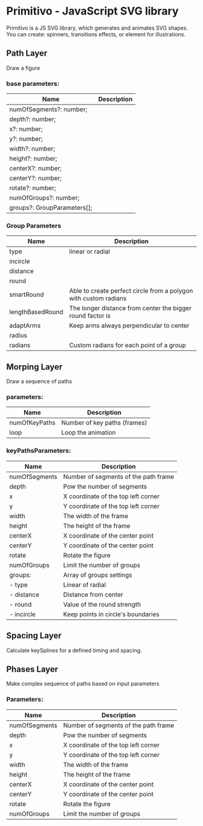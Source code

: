 # Primitivo - JavaScript SVG library

Primitivo is a JS SVG library, which generates and animates SVG shapes. You can create: spinners, transitions effects, or element for illustrations.

## Path Layer

Draw a figure

### base parameters:

| Name                        | Description |
| --------------------------- | ----------- |
| numOfSegments?: number;     |             |
| depth?: number;             |             |
| x?: number;                 |             |
| y?: number;                 |             |
| width?: number;             |             |
| height?: number;            |             |
| centerX?: number;           |             |
| centerY?: number;           |             |
| rotate?: number;            |             |
| numOfGroups?: number;       |             |
| groups?: GroupParameters[]; |             |

### Group Parameters

| Name             | Description                                                      |
| ---------------- | ---------------------------------------------------------------- |
| type             | linear or radial                                                 |
| incircle         |
| distance         |
| round            |
| smartRound       | Able to create perfect circle from a polygon with custom radians |
| lengthBasedRound | The longer distance from center the bigger round factor is       |
| adaptArms        | Keep arms always perpendicular to center                         |
| radius           |
| radians          | Custom radians for each point of a group                         |

## Morping Layer

Draw a sequence of paths

### parameters:

| Name          | Description                  |
| ------------- | ---------------------------- |
| numOfKeyPaths | Number of key paths (frames) |
| loop          | Loop the animation           |

### keyPathsParameters:

| Name          | Description                          |
| ------------- | ------------------------------------ |
| numOfSegments | Number of segments of the path frame |
| depth         | Pow the number of segments           |
| x             | X coordinate of the top left corner  |
| y             | Y coordinate of the top left corner  |
| width         | The width of the frame               |
| height        | The height of the frame              |
| centerX       | X coordinate of the center point     |
| centerY       | Y coordinate of the center point     |
| rotate        | Rotate the figure                    |
| numOfGroups   | Limit the number of groups           |
| groups:       | Array of groups settings             |
| - type        | Linear of radial                     |
| - distance    | Distance from center                 |
| - round       | Value of the round strength          |
| - incircle    | Keep points in circle's boundaries   |

## Spacing Layer

Calculate keySplines for a defined timing and spacing.

## Phases Layer

Make complex sequence of paths based on input parameters

### Parameters:

| Name          | Description                          |
| ------------- | ------------------------------------ |
| numOfSegments | Number of segments of the path frame |
| depth         | Pow the number of segments           |
| x             | X coordinate of the top left corner  |
| y             | Y coordinate of the top left corner  |
| width         | The width of the frame               |
| height        | The height of the frame              |
| centerX       | X coordinate of the center point     |
| centerY       | Y coordinate of the center point     |
| rotate        | Rotate the figure                    |
| numOfGroups   | Limit the number of groups           |
